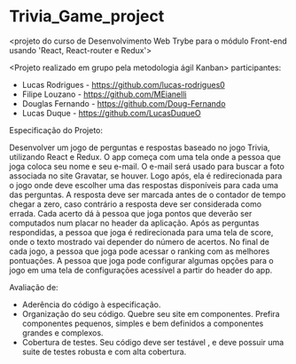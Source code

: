 # Trivia_Game_project

<projeto do curso de Desenvolvimento Web Trybe para o módulo Front-end usando 'React, React-router e Redux'>

<Projeto realizado em grupo pela metodologia ágil Kanban>
participantes:
- Lucas Rodrigues - https://github.com/lucas-rodrigues0
- Filipe Louzano - https://github.com/MEianelli
- Douglas Fernando - https://github.com/Doug-Fernando
- Lucas Duque - https://github.com/LucasDuqueO

Especificação do Projeto:

Desenvolver um jogo de perguntas e respostas baseado no jogo Trivia, utilizando React e Redux.
O app começa com uma tela onde a pessoa que joga coloca seu nome e seu e-mail. O e-mail será usado para buscar a foto associada no site Gravatar, se houver.
Logo após, ela é redirecionada para o jogo onde deve escolher uma das respostas disponíveis para cada uma das perguntas. A resposta deve ser marcada antes de o contador de tempo chegar a zero, caso contrário a resposta deve ser considerada como errada.
Cada acerto dá à pessoa que joga pontos que deverão ser computados num placar no header da aplicação. Após as perguntas respondidas, a pessoa que joga é redirecionada para uma tela de score, onde o texto mostrado vai depender do número de acertos. No final de cada jogo, a pessoa que joga pode acessar o ranking com as melhores pontuações.
A pessoa que joga pode configurar algumas opções para o jogo em uma tela de configurações acessível a partir do header do app.

Avaliação de:

- Aderência do código à especificação.
- Organização do seu código. Quebre seu site em componentes. Prefira componentes pequenos, simples e bem definidos a componentes grandes e complexos.
- Cobertura de testes. Seu código deve ser testável , e deve possuir uma suite de testes robusta e com alta cobertura.
